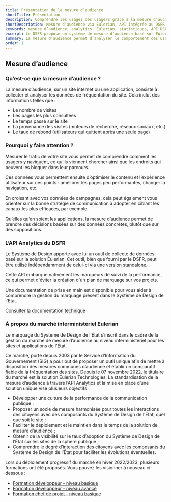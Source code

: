 ```yaml
---
title: Présentation de la mesure d’audience
shortTitle: Présentation
description: Comprendre les usages des usagers grâce à la mesure d’audience intégrée au Système de Design de l’État, basée sur la solution Eulerian et déployée à l’échelle interministérielle.
shortDescription: Mesure d’audience via Eulerian, API intégrée au DSFR.
keywords: mesure d’audience, analytics, Eulerian, statistiques, API DSFR, trafic, navigation, performance, usagers, SIG
excerpt: Le DSFR propose un système de mesure d’audience basé sur Eulerian pour comprendre et améliorer l’expérience usager sur les sites publics.
summary: La mesure d’audience permet d’analyser le comportement des usagers sur les sites publics, pour orienter les décisions de design et de contenu. Le DSFR intègre une API de collecte basée sur Eulerian, facilitant le suivi des performances sans plan de marquage complexe. Ce dispositif, issu du marché interministériel porté par le SIG, vise à standardiser les pratiques, renforcer l’efficacité des services publics et améliorer la lisibilité des données sur l’usage du design de l’État.
order: 1
---
```


## Mesure d’audience

### Qu’est-ce que la mesure d’audience ?

La mesure d’audience, sur un site internet ou une application, consiste à collecter et analyser les données de fréquentation du site. Cela inclut des informations telles que :

- Le nombre de visites
- Les pages les plus consultées
- Le temps passé sur le site
- La provenance des visites (moteurs de recherche, réseaux sociaux, etc.)
- Le taux de rebond (utilisateurs qui quittent après une seule page)

### Pourquoi y faire attention ?

Mesurer le trafic de votre site vous permet de comprendre comment les usagers y naviguent, ce qu’ils viennent chercher ainsi que les endroits qui peuvent les bloquer dans leur parcours.

Ces données vous permettent ensuite d’optimiser le contenu et l’expérience utilisateur sur ces points : améliorer les pages peu performantes, changer la navigation, etc.

En croisant avec vos données de campagnes, cela peut également vous orienter sur la bonne stratégie de communication à adopter en ciblant les canaux les plus efficaces, par exemple.

Qu’elles qu’en soient les applications, la mesure d’audience permet de prendre des décisions basées sur des données concrètes, plutôt que sur des suppositions.

### L’API Analytics du DSFR

Le Système de Design apporte avec lui un outil de collecte de données basé sur la solution Eulerian. Cet outil, bien que fourni par le DSFR, peut être utilisé indépendamment de celui-ci via une version standalone.

Cette API embarque nativement les marqueurs de suivi de la performance, ce qui permet d'éviter la création d'un plan de marquage sur vos projets.

Une documentation de prise en main est disponible pour vous aider à comprendre la gestion du marquage présent dans le Système de Design de l'Etat.

[Consulter la documentation technique](../code/index.md)

### À propos du marché interministériel Eulerian

Le marquage du Système de Design de l’État s’inscrit dans le cadre de la gestion du marché de mesure d’audience au niveau interministériel pour les sites et applications de l'État.

Ce marché, porté depuis 2003 par le Service d’Information du Gouvernement (SIG) a pour but de proposer un outil unique afin de mettre à disposition des mesures communes d’audience et établir un comparatif fiable de la fréquentation des sites. Depuis le 07 novembre 2022, le titulaire du marché est la solution Eulerian Technologies. La standardisation de la mesure d’audience à travers l’API Analytics et la mise en place d’une solution unique vise plusieurs objectifs :

- Développer une culture de la performance de la communication publique ;
- Proposer un socle de mesure harmonisée pour toutes les interactions des citoyens avec des composants du Système de Design de l’État, quel que soit le site ;
- Faciliter le déploiement et le maintien dans le temps de la solution de mesure d’audience ;
- Obtenir de la visibilité sur le taux d’adoption du Système de Design de l’État sur les sites de la sphère publique ;
- Comprendre le degré d’interaction des citoyens avec les composants du Système de Design de l’État pour faciliter les évolutions éventuelles.

Lors du déploiement progressif du marché en hiver 2022/2023, plusieurs formations ont été proposés. Vous pouvez les visionner à nouveau ci-dessous :

- [Formation développeur - niveau basique](https://vimeo.com/791872256/6ff8bb3fce)
- [Formation développeur - niveau avancé](https://vimeo.com/791872677/653d8aea9b)
- [Formation chef de projet - niveau basique](https://vimeo.com/802688421/888c839442)
